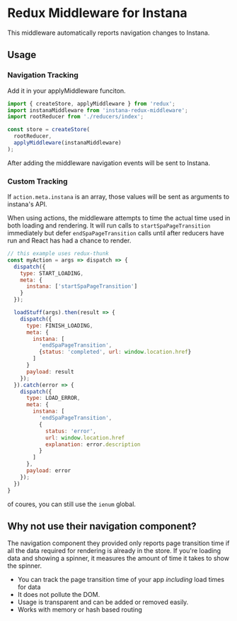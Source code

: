 # Redux Middleware for Instana

This middleware automatically reports navigation changes to Instana.

## Usage

### Navigation Tracking

Add it in your applyMiddleware funciton.

```javascript
import { createStore, applyMiddleware } from 'redux';
import instanaMiddleware from 'instana-redux-middleware';
import rootReducer from './reducers/index';

const store = createStore(
  rootReducer,
  applyMiddleware(instanaMiddleware)
);
```

After adding the middleware navigation events will be sent to Instana.

### Custom Tracking

If `action.meta.instana` is an array, those values will be sent as arguments to instana's API.

When using actions, the middleware attempts to time the actual time used in both loading and rendering. It will run calls to `startSpaPageTransition` immediately but defer `endSpaPageTransition` calls until after reducers have run and React has had a chance to render.

```javascript
// this example uses redux-thunk
const myAction = args => dispatch => {
  dispatch({
    type: START_LOADING,
    meta: {
      instana: ['startSpaPageTransition']
    }
  });

  loadStuff(args).then(result => {
    dispatch({
      type: FINISH_LOADING,
      meta: {
        instana: [
          'endSpaPageTransition',
          {status: 'completed', url: window.location.href}
        ]
      }
      payload: result
    });
  }).catch(error => {
    dispatch({
      type: LOAD_ERROR,
      meta: {
        instana: [
          'endSpaPageTransition',
          {
            status: 'error',
            url: window.location.href
            explanation: error.description
          }
        ]
      },
      payload: error
    });
  })
}
```

of coures, you can still use the `ienum` global.

## Why not use their navigation component?

The navigation component they provided only reports page transition time if all the data required for rendering is already in the store. If you're loading data and showing a spinner, it measures the amount of time it takes to show the spinner.

* You can track the page transition time of your app _including_ load times for data
* It does not pollute the DOM.
* Usage is transparent and can be added or removed easily.
* Works with memory or hash based routing
